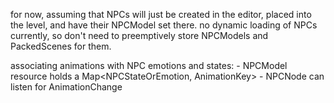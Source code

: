 for now, assuming that NPCs will just be created in the editor, placed into the level, and have their NPCModel set there. 
no dynamic loading of NPCs currently, so don't need to preemptively store NPCModels and PackedScenes for them. 

associating animations with NPC emotions and states:
    - NPCModel resource holds a Map<NPCStateOrEmotion, AnimationKey>
    - NPCNode can listen for AnimationChange 